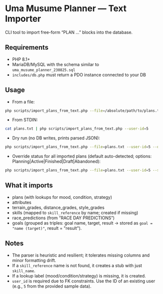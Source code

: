 # Uma Musume Planner — Text Importer

CLI tool to import free-form “PLAN …” blocks into the database.

## Requirements

- PHP 8.1+
- MariaDB/MySQL with the schema similar to `uma_musume_planner_230825.sql`
- `includes/db.php` must return a PDO instance connected to your DB

## Usage

- From a file:

```bash
php scripts/import_plans_from_text.php --file=/absolute/path/to/plans.txt --user-id=5
```

- From STDIN:

```bash
cat plans.txt | php scripts/import_plans_from_text.php --user-id=5
```

- Dry run (no DB writes, prints parsed JSON):

```bash
php scripts/import_plans_from_text.php --file=plans.txt --user-id=5 --dry-run
```

- Override status for all imported plans (default auto-detected; options: Planning|Active|Finished|Draft|Abandoned):

```bash
php scripts/import_plans_from_text.php --file=plans.txt --user-id=5 --status=Finished
```

## What it imports

- plans (with lookups for mood, condition, strategy)
- attributes
- terrain_grades, distance_grades, style_grades
- skills (mapped to `skill_reference` by name; created if missing)
- race_predictions (from “RACE DAY PREDICTIONS”)
- goals (grouped as triples: goal name, target, result → stored as `goal = "name (target)"`, result = "result").

## Notes

- The parser is heuristic and resilient; it tolerates missing columns and minor formatting drift.
- If a `skill_reference` name is not found, it creates a stub with just `skill_name`.
- If a lookup label (mood/condition/strategy) is missing, it is created.
- `user_id` is required due to FK constraints. Use the ID of an existing user (e.g., `5` from the provided sample data).
